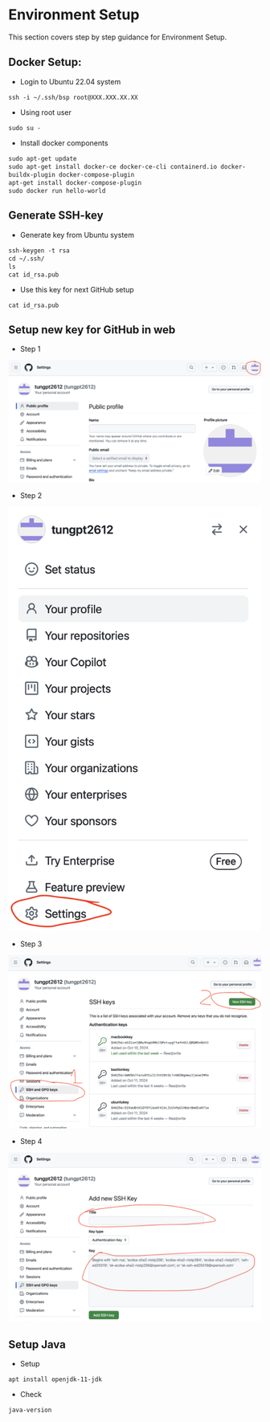 # Environment Setup

This section covers step by step guidance for Environment Setup.

## Docker Setup:
- Login to Ubuntu 22.04 system
```console
ssh -i ~/.ssh/bsp root@XXX.XXX.XX.XX
```

- Using root user
```console
sudo su -
```

- Install docker components
```shell script
sudo apt-get update
sudo apt-get install docker-ce docker-ce-cli containerd.io docker-buildx-plugin docker-compose-plugin
apt-get install docker-compose-plugin
sudo docker run hello-world
```

## Generate SSH-key
- Generate key from Ubuntu system
```console
ssh-keygen -t rsa
cd ~/.ssh/
ls
cat id_rsa.pub
```

- Use this key for next GitHub setup
```console
cat id_rsa.pub
```
## Setup new key for GitHub in web
- Step 1

<kbd>![Step 1](/env-setup/ssh1.png)<kbd>

- Step 2

<kbd>![Step 2](/env-setup/ssh2.png)<kbd>

- Step 3

<kbd>![Step 3](/env-setup/ssh3.png)<kbd>

- Step 4

<kbd>![Step 5](/env-setup/ssh4.png)<kbd>
	
## Setup Java
- Setup
```console
apt install openjdk-11-jdk
```

- Check	
```console
java-version
```	



